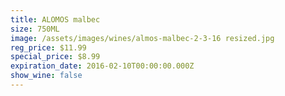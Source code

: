 ```yaml
---
title: ALOMOS malbec
size: 750ML
image: /assets/images/wines/almos-malbec-2-3-16 resized.jpg
reg_price: $11.99
special_price: $8.99
expiration_date: 2016-02-10T00:00:00.000Z
show_wine: false
---
```


